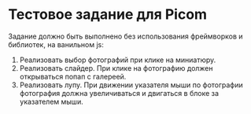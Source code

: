 # Тестовое задание для Picom

Задание должно быть выполнено без использования фреймворков и библиотек, на ванильном js:

1. Реализовать выбор фотографий при клике на миниатюру.
2. Реализовать слайдер. При клике на фотографию должен открываться попап с галереей.
3. Реализовать лупу. При движении указателя мыши по фотографии фотография должна увеличиваться и двигаться в блоке за указателем мыши.
